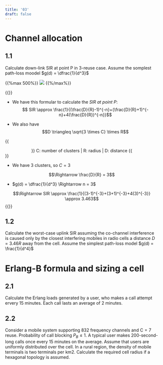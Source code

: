 ```yaml
---
title: '03'
draft: false
---
```


# Channel allocation
## 1.1
Calculate down-link SIR at point P in 3-reuse case. Assume the somplest path-loss moodel $g(d) = \dfrac{1}{d^3}$

{{%max 500%}}
![](../03_1.webp)
{{%/max%}}

{{<hint type="note" title="Solution">}}
- We have this formular to calculate the *SIR at point P*:
$$ SIR \approx \frac{1}{(\frac{D}{R}-1)^{-n}+(\frac{D}{R}+1)^{-n}+4(\frac{D}{R})^{-n}}$$

- We also have
$$D \triangleq \sqrt{3 \times C} \times R$$

{{<center>}}
C: number of clusters | R: radius | D: distance
{{</center>}}

- We have 3 clusters, so $C = 3$

$$\Rightarrow \frac{D}{R} = 3$$

- $g(d) = \dfrac{1}{d^3} \Rightarrow n = 3$

$$\Rightarrow SIR \approx \frac{1}{(3-1)^{-3}+(3+1)^{-3}+4(3)^{-3}} \approx 3.463$$
{{</hint>}}

## 1.2
Calculate the worst-case uplink SIR assuming the co-channel interference is caused only by the closest interfering mobiles in radio cells a distance $D = 3.46 R$ away from the cell. Assume the simplest path-loss model $g(d) = \frac{1}{d^4}$

# Erlang-B formula and sizing a cell
## 2.1
Calculate the Erlang loads generated by a user, who makes a call attempt ervery 15 minutes. Each call lasts an average of 2 minutes.

## 2.2
Consider a mobile system supporting $832$ frequency channels and $\text{C} = 7$ reuse. Probability of call blocking $P_B \leq 1%$. A typical user makes 200-second-long calls once every 15 minutes on the average. Assume that users are uniformly distributed over the cell. In a rural region, the density of mobile terminals is two terminals per km2. Calculate the required cell radius if a hexagonal topology is assumed.